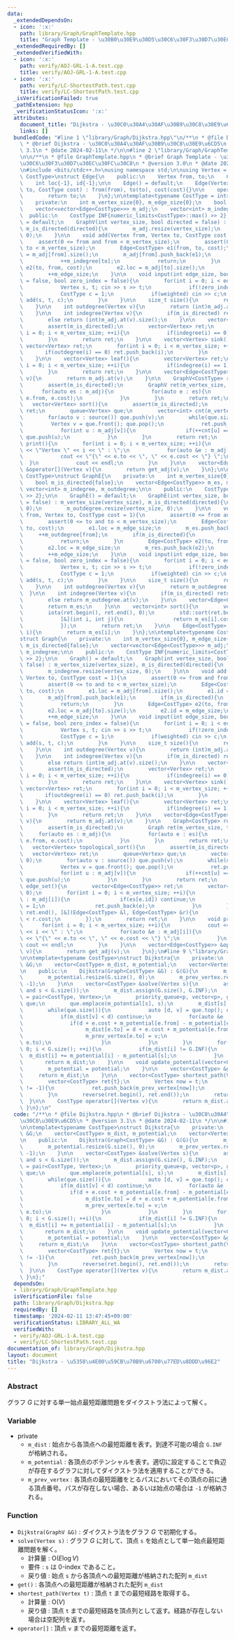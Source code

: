 ```yaml
---
data:
  _extendedDependsOn:
  - icon: ':x:'
    path: library/Graph/GraphTemplate.hpp
    title: "Graph Template - \u30B0\u30E9\u30D5\u30C6\u30F3\u30D7\u30EC\u30FC\u30C8"
  _extendedRequiredBy: []
  _extendedVerifiedWith:
  - icon: ':x:'
    path: verify/AOJ-GRL-1-A.test.cpp
    title: verify/AOJ-GRL-1-A.test.cpp
  - icon: ':x:'
    path: verify/LC-ShortestPath.test.cpp
    title: verify/LC-ShortestPath.test.cpp
  _isVerificationFailed: true
  _pathExtension: hpp
  _verificationStatusIcon: ':x:'
  attributes:
    document_title: "Dijkstra - \u30C0\u30A4\u30AF\u30B9\u30C8\u30E9\u6CD5"
    links: []
  bundledCode: "#line 1 \"library/Graph/Dijkstra.hpp\"\n/**\n * @file Dijkstra.hpp\n\
    \ * @brief Dijkstra - \u30C0\u30A4\u30AF\u30B9\u30C8\u30E9\u6CD5\n * @version\
    \ 3.1\n * @date 2024-02-11\n */\n\n#line 2 \"library/Graph/GraphTemplate.hpp\"\
    \n\n/**\n * @file GraphTemplate.hpp\n * @brief Graph Template - \u30B0\u30E9\u30D5\
    \u30C6\u30F3\u30D7\u30EC\u30FC\u30C8\n * @version 3.0\n * @date 2024-01-09\n */\n\
    \n#include <bits/stdc++.h>\nusing namespace std;\n\nusing Vertex = int;\n\ntemplate<typename\
    \ CostType>\nstruct Edge{\n    public:\n    Vertex from, to;\n    CostType cost;\n\
    \    int loc{-1}, id{-1};\n\n    Edge() = default;\n    Edge(Vertex from, Vertex\
    \ to, CostType cost) : from(from), to(to), cost(cost){}\n\n    operator int(){\n\
    \        return to;\n    }\n};\n\ntemplate<typename CostType = int>\nstruct GraphV{\n\
    \    private:\n    int m_vertex_size{0}, m_edge_size{0};\n    bool m_is_directed{false};\n\
    \    vector<vector<Edge<CostType>>> m_adj;\n    vector<int> m_indegree;\n\n  \
    \  public:\n    CostType INF{numeric_limits<CostType>::max() >> 2};\n\n    GraphV()\
    \ = default;\n    GraphV(int vertex_size, bool directed = false) : m_vertex_size(vertex_size),\
    \ m_is_directed(directed){\n        m_adj.resize(vertex_size);\n        m_indegree.resize(vertex_size,\
    \ 0);\n    }\n\n    void add(Vertex from, Vertex to, CostType cost = 1){\n   \
    \     assert(0 <= from and from < m_vertex_size);\n        assert(0 <= to and\
    \ to < m_vertex_size);\n        Edge<CostType> e1(from, to, cost);\n        e1.loc\
    \ = m_adj[from].size();\n        m_adj[from].push_back(e1);\n        if(m_is_directed){\n\
    \            ++m_indegree[to];\n            return;\n        }\n        Edge<CostType>\
    \ e2(to, from, cost);\n        e2.loc = m_adj[to].size();\n        m_adj[to].push_back(e2);\n\
    \        ++m_edge_size;\n    }\n\n    void input(int edge_size, bool weighted\
    \ = false, bool zero_index = false){\n        for(int i = 0; i < edge_size; ++i){\n\
    \            Vertex s, t; cin >> s >> t;\n            if(!zero_index) --s, --t;\n\
    \            CostType c = 1;\n            if(weighted) cin >> c;\n           \
    \ add(s, t, c);\n        }\n    }\n\n    size_t size(){\n        return m_vertex_size;\n\
    \    }\n\n    int outdegree(Vertex v){\n        return (int)m_adj.at(v).size();\n\
    \    }\n\n    int indegree(Vertex v){\n        if(m_is_directed) return m_indegree.at(v);\n\
    \        else return (int)m_adj.at(v).size();\n    }\n\n    vector<Vertex> source(){\n\
    \        assert(m_is_directed);\n        vector<Vertex> ret;\n        for(int\
    \ i = 0; i < m_vertex_size; ++i){\n            if(indegree(i) == 0) ret.push_back(i);\n\
    \        }\n        return ret;\n    }\n\n    vector<Vertex> sink(){\n       \
    \ vector<Vertex> ret;\n        for(int i = 0; i < m_vertex_size; ++i){\n     \
    \       if(outdegree(i) == 0) ret.push_back(i);\n        }\n        return ret;\n\
    \    }\n\n    vector<Vertex> leaf(){\n        vector<Vertex> ret;\n        for(int\
    \ i = 0; i < m_vertex_size; ++i){\n            if(indegree(i) == 1) ret.push_back(i);\n\
    \        }\n        return ret;\n    }\n\n    vector<Edge<CostType>> &get_adj(Vertex\
    \ v){\n        return m_adj.at(v);\n    }\n\n    GraphV<CostType> reverse(){\n\
    \        assert(m_is_directed);\n        GraphV ret(m_vertex_size, true);\n  \
    \      for(auto es : m_adj){\n            for(auto e : es){\n                ret.add(e.to,\
    \ e.from, e.cost);\n            }\n        }\n        return ret;\n    }\n\n \
    \   vector<Vertex> sort(){\n        assert(m_is_directed);\n        vector<Vertex>\
    \ ret;\n        queue<Vertex> que;\n        vector<int> cnt(m_vertex_size, 0);\n\
    \        for(auto v : source()) que.push(v);\n        while(que.size()){\n   \
    \         Vertex v = que.front(); que.pop();\n            ret.push_back(v);\n\
    \            for(int u : m_adj[v]){\n                if(++cnt[u] == indegree(u))\
    \ que.push(u);\n            }\n        }\n        return ret;\n    }\n\n    void\
    \ print(){\n        for(int i = 0; i < m_vertex_size; ++i){\n            cout\
    \ << \"Vertex \" << i << \" : \";\n            for(auto &e : m_adj[i]){\n    \
    \            cout << \"{\" << e.to << \", \" << e.cost << \"} \";\n          \
    \  }\n            cout << endl;\n        }\n    }\n\n    vector<Edge<CostType>>\
    \ &operator[](Vertex v){\n        return get_adj(v);\n    }\n};\n\ntemplate<typename\
    \ CostType>\nstruct GraphE{\n    private:\n    int m_vertex_size{0}, m_edge_size{0};\n\
    \    bool m_is_directed{false};\n    vector<Edge<CostType>> m_es, m_res;\n   \
    \ vector<int> m_indegree, m_outdegree;\n\n    public:\n    CostType INF{numeric_limits<CostType>::max()\
    \ >> 2};\n\n    GraphE() = default;\n    GraphE(int vertex_size, bool directed\
    \ = false) : m_vertex_size(vertex_size), m_is_directed(directed){\n        m_indegree.resize(vertex_size,\
    \ 0);\n        m_outdegree.resize(vertex_size, 0);\n    }\n\n    void add(Vertex\
    \ from, Vertex to, CostType cost = 1){\n        assert(0 <= from and from < m_vertex_size);\n\
    \        assert(0 <= to and to < m_vertex_size);\n        Edge<CostType> e1(from,\
    \ to, cost);\n        e1.loc = m_edge_size;\n        m_es.push_back(e1);\n   \
    \     ++m_outdegree[from];\n        if(m_is_directed){\n            ++m_indegree[to];\n\
    \            return;\n        }\n        Edge<CostType> e2(to, from, cost);\n\
    \        e2.loc = m_edge_size;\n        m_res.push_back(e2);\n        ++m_outdegree[to];\n\
    \        ++m_edge_size;\n    }\n\n    void input(int edge_size, bool weighted\
    \ = false, bool zero_index = false){\n        for(int i = 0; i < edge_size; ++i){\n\
    \            Vertex s, t; cin >> s >> t;\n            if(!zero_index) --s, --t;\n\
    \            CostType c = 1;\n            if(weighted) cin >> c;\n           \
    \ add(s, t, c);\n        }\n    }\n\n    size_t size(){\n        return m_vertex_size;\n\
    \    }\n\n    int outdegree(Vertex v){\n        return m_outdegree.at(v);\n  \
    \  }\n\n    int indegree(Vertex v){\n        if(m_is_directed) return m_indegree.at(v);\n\
    \        else return m_outdegree.at(v);\n    }\n\n    vector<Edge<CostType>> &get(){\n\
    \        return m_es;\n    }\n\n    vector<int> sort(){\n        vector<int> ret(m_edge_size);\n\
    \        iota(ret.begin(), ret.end(), 0);\n        std::sort(ret.begin(), ret.end(),\n\
    \            [&](int i, int j){\n                return m_es[i].cost < m_es[j].cost;\n\
    \            });\n        return ret;\n    }\n\n    Edge<CostType> &operator[](int\
    \ i){\n        return m_es[i];\n    }\n};\n\ntemplate<typename CostType = int>\n\
    struct Graph{\n    private:\n    int m_vertex_size{0}, m_edge_size{0};\n    bool\
    \ m_is_directed{false};\n    vector<vector<Edge<CostType>>> m_adj;\n    vector<int>\
    \ m_indegree;\n\n    public:\n    CostType INF{numeric_limits<CostType>::max()\
    \ >> 2};\n\n    Graph() = default;\n    Graph(int vertex_size, bool directed =\
    \ false) : m_vertex_size(vertex_size), m_is_directed(directed){\n        m_adj.resize(vertex_size);\n\
    \        m_indegree.resize(vertex_size, 0);\n    }\n\n    void add(Vertex from,\
    \ Vertex to, CostType cost = 1){\n        assert(0 <= from and from < m_vertex_size);\n\
    \        assert(0 <= to and to < m_vertex_size);\n        Edge<CostType> e1(from,\
    \ to, cost);\n        e1.loc = m_adj[from].size();\n        e1.id = m_edge_size;\n\
    \        m_adj[from].push_back(e1);\n        if(m_is_directed){\n            ++m_indegree[to];\n\
    \            return;\n        }\n        Edge<CostType> e2(to, from, cost);\n\
    \        e2.loc = m_adj[to].size();\n        e2.id = m_edge_size;\n        m_adj[to].push_back(e2);\n\
    \        ++m_edge_size;\n    }\n\n    void input(int edge_size, bool weighted\
    \ = false, bool zero_index = false){\n        for(int i = 0; i < edge_size; ++i){\n\
    \            Vertex s, t; cin >> s >> t;\n            if(!zero_index) --s, --t;\n\
    \            CostType c = 1;\n            if(weighted) cin >> c;\n           \
    \ add(s, t, c);\n        }\n    }\n\n    size_t size(){\n        return m_vertex_size;\n\
    \    }\n\n    int outdegree(Vertex v){\n        return (int)m_adj.at(v).size();\n\
    \    }\n\n    int indegree(Vertex v){\n        if(m_is_directed) return m_indegree.at(v);\n\
    \        else return (int)m_adj.at(v).size();\n    }\n\n    vector<Vertex> source(){\n\
    \        assert(m_is_directed);\n        vector<Vertex> ret;\n        for(int\
    \ i = 0; i < m_vertex_size; ++i){\n            if(indegree(i) == 0) ret.push_back(i);\n\
    \        }\n        return ret;\n    }\n\n    vector<Vertex> sink(){\n       \
    \ vector<Vertex> ret;\n        for(int i = 0; i < m_vertex_size; ++i){\n     \
    \       if(outdegree(i) == 0) ret.push_back(i);\n        }\n        return ret;\n\
    \    }\n\n    vector<Vertex> leaf(){\n        vector<Vertex> ret;\n        for(int\
    \ i = 0; i < m_vertex_size; ++i){\n            if(indegree(i) == 1) ret.push_back(i);\n\
    \        }\n        return ret;\n    }\n\n    vector<Edge<CostType>> &get_adj(Vertex\
    \ v){\n        return m_adj.at(v);\n    }\n\n    Graph<CostType> reverse(){\n\
    \        assert(m_is_directed);\n        Graph ret(m_vertex_size, true);\n   \
    \     for(auto es : m_adj){\n            for(auto e : es){\n                ret.add(e.to,\
    \ e.from, e.cost);\n            }\n        }\n        return ret;\n    }\n\n \
    \   vector<Vertex> topological_sort(){\n        assert(m_is_directed);\n     \
    \   vector<Vertex> ret;\n        queue<Vertex> que;\n        vector<int> cnt(m_vertex_size,\
    \ 0);\n        for(auto v : source()) que.push(v);\n        while(que.size()){\n\
    \            Vertex v = que.front(); que.pop();\n            ret.push_back(v);\n\
    \            for(int u : m_adj[v]){\n                if(++cnt[u] == indegree(u))\
    \ que.push(u);\n            }\n        }\n        return ret;\n    }\n\n    vector<Edge<CostType>>\
    \ edge_set(){\n        vector<Edge<CostType>> ret;\n        vector<int> es(m_edge_size,\
    \ 0);\n        for(int i = 0; i < m_vertex_size; ++i){\n            for(auto e\
    \ : m_adj[i]){\n                if(es[e.id]) continue;\n                es[e.id]\
    \ = 1;\n                ret.push_back(e);\n            }\n        }\n        sort(ret.begin(),\
    \ ret.end(), [&](Edge<CostType> &l, Edge<CostType> &r){\n            return l.cost\
    \ < r.cost;\n        });\n        return ret;\n    }\n\n    void print(){\n  \
    \      for(int i = 0; i < m_vertex_size; ++i){\n            cout << \"Vertex \"\
    \ << i << \" : \";\n            for(auto &e : m_adj[i]){\n                cout\
    \ << \"{\" << e.to << \", \" << e.cost << \"} \";\n            }\n           \
    \ cout << endl;\n        }\n    }\n\n    vector<Edge<CostType>> &operator[](Vertex\
    \ v){\n        return get_adj(v);\n    }\n};\n#line 9 \"library/Graph/Dijkstra.hpp\"\
    \n\ntemplate<typename CostType>\nstruct Dijkstra{\n    private:\n    Graph<CostType>\
    \ &G;\n    vector<CostType> m_dist, m_potential;\n    vector<Vertex> m_prev_vertex;\n\
    \n    public:\n    Dijkstra(Graph<CostType> &G) : G(G){\n        m_dist.resize(G.size());\n\
    \        m_potential.resize(G.size(), 0);\n        m_prev_vertex.resize(G.size(),\
    \ -1);\n    }\n\n    vector<CostType> &solve(Vertex s){\n        assert(0 <= s\
    \ and s < G.size());\n        m_dist.assign(G.size(), G.INF);\n        using p\
    \ = pair<CostType, Vertex>;\n        priority_queue<p, vector<p>, greater<p>>\
    \ que;\n        que.emplace(m_potential[s], s);\n        m_dist[s] = m_potential[s];\n\
    \        while(que.size()){\n            auto [d, v] = que.top(); que.pop();\n\
    \            if(m_dist[v] < d) continue;\n            for(auto &e : G[v]){\n \
    \               if(d + e.cost + m_potential[e.from] - m_potential[e.to] < m_dist[e.to]){\n\
    \                    m_dist[e.to] = d + e.cost + m_potential[e.from] - m_potential[e.to];\n\
    \                    m_prev_vertex[e.to] = v;\n                    que.emplace(m_dist[e.to],\
    \ e.to);\n                }\n            }\n        }\n        for(Vertex i =\
    \ 0; i < G.size(); ++i){\n            if(m_dist[i] != G.INF){\n              \
    \  m_dist[i] += m_potential[i] - m_potential[s];\n            }\n        }\n \
    \       return m_dist;\n    }\n\n    void update_potential(vector<CostType> &potential){\n\
    \        m_potential = potential;\n    }\n\n    vector<CostType> &get(){\n   \
    \     return m_dist;\n    }\n\n    vector<CostType> shortest_path(Vertex t){\n\
    \        vector<CostType> ret{t};\n        Vertex now = t;\n        while(m_prev_vertex[now]\
    \ != -1){\n            ret.push_back(m_prev_vertex[now]);\n            now = m_prev_vertex[now];\n\
    \        }\n        reverse(ret.begin(), ret.end());\n        return ret;\n  \
    \  }\n\n    CostType operator[](Vertex v){\n        return m_dist.at(v);\n   \
    \ }\n};\n"
  code: "/**\n * @file Dijkstra.hpp\n * @brief Dijkstra - \u30C0\u30A4\u30AF\u30B9\
    \u30C8\u30E9\u6CD5\n * @version 3.1\n * @date 2024-02-11\n */\n\n#include \"GraphTemplate.hpp\"\
    \n\ntemplate<typename CostType>\nstruct Dijkstra{\n    private:\n    Graph<CostType>\
    \ &G;\n    vector<CostType> m_dist, m_potential;\n    vector<Vertex> m_prev_vertex;\n\
    \n    public:\n    Dijkstra(Graph<CostType> &G) : G(G){\n        m_dist.resize(G.size());\n\
    \        m_potential.resize(G.size(), 0);\n        m_prev_vertex.resize(G.size(),\
    \ -1);\n    }\n\n    vector<CostType> &solve(Vertex s){\n        assert(0 <= s\
    \ and s < G.size());\n        m_dist.assign(G.size(), G.INF);\n        using p\
    \ = pair<CostType, Vertex>;\n        priority_queue<p, vector<p>, greater<p>>\
    \ que;\n        que.emplace(m_potential[s], s);\n        m_dist[s] = m_potential[s];\n\
    \        while(que.size()){\n            auto [d, v] = que.top(); que.pop();\n\
    \            if(m_dist[v] < d) continue;\n            for(auto &e : G[v]){\n \
    \               if(d + e.cost + m_potential[e.from] - m_potential[e.to] < m_dist[e.to]){\n\
    \                    m_dist[e.to] = d + e.cost + m_potential[e.from] - m_potential[e.to];\n\
    \                    m_prev_vertex[e.to] = v;\n                    que.emplace(m_dist[e.to],\
    \ e.to);\n                }\n            }\n        }\n        for(Vertex i =\
    \ 0; i < G.size(); ++i){\n            if(m_dist[i] != G.INF){\n              \
    \  m_dist[i] += m_potential[i] - m_potential[s];\n            }\n        }\n \
    \       return m_dist;\n    }\n\n    void update_potential(vector<CostType> &potential){\n\
    \        m_potential = potential;\n    }\n\n    vector<CostType> &get(){\n   \
    \     return m_dist;\n    }\n\n    vector<CostType> shortest_path(Vertex t){\n\
    \        vector<CostType> ret{t};\n        Vertex now = t;\n        while(m_prev_vertex[now]\
    \ != -1){\n            ret.push_back(m_prev_vertex[now]);\n            now = m_prev_vertex[now];\n\
    \        }\n        reverse(ret.begin(), ret.end());\n        return ret;\n  \
    \  }\n\n    CostType operator[](Vertex v){\n        return m_dist.at(v);\n   \
    \ }\n};"
  dependsOn:
  - library/Graph/GraphTemplate.hpp
  isVerificationFile: false
  path: library/Graph/Dijkstra.hpp
  requiredBy: []
  timestamp: '2024-02-11 13:47:45+09:00'
  verificationStatus: LIBRARY_ALL_WA
  verifiedWith:
  - verify/AOJ-GRL-1-A.test.cpp
  - verify/LC-ShortestPath.test.cpp
documentation_of: library/Graph/Dijkstra.hpp
layout: document
title: "Dijkstra - \u5358\u4E00\u59CB\u70B9\u6700\u77ED\u8DDD\u96E2"
---
```


<script type="text/javascript" async src="https://cdnjs.cloudflare.com/ajax/libs/mathjax/2.7.7/MathJax.js?config=TeX-MML-AM_CHTML">
</script>
<script type="text/x-mathjax-config">
 MathJax.Hub.Config({
 tex2jax: {
 inlineMath: [['$', '$'] ],
 inlineMath: [['$', '$'] ],
 }
 });
</script>

### Abstract

グラフ $G$ に対する単一始点最短距離問題をダイクストラ法によって解く。

### Variable

- private
    - `m_dist` : 始点から各頂点への最短距離を表す。到達不可能の場合 `G.INF` が格納される。
    - `m_potential` : 各頂点のポテンシャルを表す。適切に設定することで負辺が存在するグラフに対してダイクストラ法を適用することができる。
    - `m_prev_vertex` : 各頂点の最短距離をとるパスにおいてその頂点の前に通る頂点番号。パスが存在しない場合、あるいは始点の場合は `-1` が格納される。

### Function

- `Dijkstra(GraphV &G)` : ダイクストラ法をグラフ $G$ で初期化する。
- `solve(Vertex s)` : グラフ $G$ に対して、頂点 `s` を始点として単一始点最短距離問題を解く。
    - 計算量 : $\textrm{O}(E \log V)$
    - 要件 : `s` は 0-index であること。
    - 戻り値 : 始点 `s` から各頂点への最短距離が格納された配列 `m_dist`
- `get()` : 各頂点への最短距離が格納された配列 `m_dist`
- `shortest_path(Vertex t)` : 頂点 `t` までの最短経路を取得する。
    - 計算量 : $\textrm{O}(V)$
    - 戻り値 : 頂点 `t` までの最短経路を頂点列として返す。経路が存在しない場合は空配列を返す。
- `operator[]` : 頂点 `v` までの最短距離を返す。